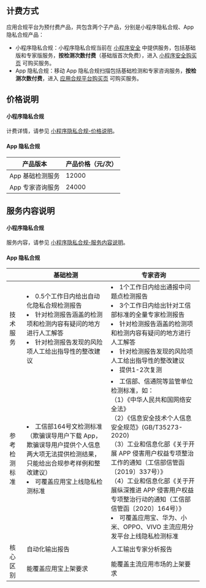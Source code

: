 ## 计费方式
应用合规平台为预付费产品，共包含两个子产品，分别是小程序隐私合规、App 隐私合规产品：
- 小程序隐私合规：小程序隐私合规当前在 [小程序安全](https://cloud.tencent.com/document/product/1223) 中提供服务，包括基础版和专家版服务，**按检测次数付费**（基础版首次免费），进入 [小程序安全购买页](https://buy.cloud.tencent.com/mmps?key=1) 可购买服务。
- App 隐私合规：移动 App 隐私合规扫描包括基础检测和专家咨询服务，**按检测次数付费**，进入 [应用合规平台购买页](https://buy.cloud.tencent.com/acp) 可购买服务。


## 价格说明
#### 小程序隐私合规
计费详情，请参见 [小程序隐私合规-价格说明](https://cloud.tencent.com/document/product/1223/44253#price)。


#### App 隐私合规
| **产品版本**     | **产品价格（元/次）** |
| ---------------- | --------------------- |
| App 基础检测服务 | 12000                 |
| App 专家咨询服务 | 24000                 |


## 服务内容说明
#### 小程序隐私合规
服务内容，请参见 [小程序隐私合规-服务内容说明](https://cloud.tencent.com/document/product/1223/44253#content)。
	
#### App 隐私合规
<table>
<thead>
<tr>
<th></th>
<th>基础检测</th>
<th>专家咨询</th>
</tr>
</thead>
<tbody><tr>
<td>技术服务</td>
<td><li>0.5个工作日内给出自动化隐私合规检测报告    </li>  <li>针对检测报告涵盖的检测项和检测内容有疑问的地方进行人工解答  </li>  <li>针对检测报告发现的风险项人工给出指导性的整改建议</li></td>
<td><li>1个工作日内给出通报中问题点检测报告 </li>  <li>3个工作日内给出针对工信部标准的全量专家检测报告 </li>  <li>针对检测报告涵盖的检测项和检测内容有疑问的地方进行人工解答 </li>  <li>针对检测报告发现的风险项人工给出指导性的整改建议 </li>  <li>提供1-2次复测 </li></td>
</tr>
<tr>
<td>参考检测标准</td>
<td><li>工信部164号文检测标准（欺骗误导用户下载 App，欺骗误导用户提供个人信息两大项无法提供检测结果，只能给出合规参考样例和整改建议）</li>  <li>可覆盖应用宝上线隐私检测标准   </li></td>
<td> <li>工信部、信通院等监管单位检测标准，如：<br>（1）《中华人民共和国网络安全法》<br>（2）《信息安全技术个人信息安全规范》(GB/T35273-2020)<br>（3）工业和信息化部《关于开展 APP 侵害用户权益专项整治工作的通知（工信部信管函〔2019〕337号）》<br>（4）工业和信息化部《关于开展纵深推进 APP 侵害用户权益专项整治行动的通知（工信部信管函〔2020〕164号）》</li><li>可覆盖应用宝、华为、小米、OPPO、VIVO 主流应用分发平台上线隐私检测标准</li></td>
</tr>
<tr>
<td  rowspan=3>核心区别</td>
<td>自动化输出报告</td>
<td>人工输出专家分析报告</td>
</tr>
<tr>
 <td>能覆盖应用宝上架要求</td>
<td>能覆盖主流应用市场的上架要求</td>
</tr>
</tbody></table>
